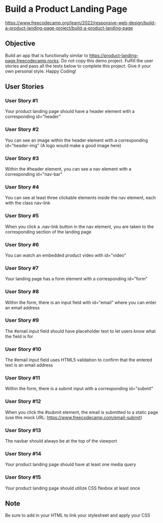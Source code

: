 # Build a Product Landing Page

https://www.freecodecamp.org/learn/2022/responsive-web-design/build-a-product-landing-page-project/build-a-product-landing-page

## Objective

Build an app that is functionally similar to https://product-landing-page.freecodecamp.rocks. Do not copy this demo project. Fulfill the user stories and pass all the tests below to complete this project. Give it your own personal style. Happy Coding!

## User Stories

### User Story #1

Your product landing page should have a header element with a corresponding id="header"

### User Story #2

You can see an image within the header element with a corresponding id="header-img" (A logo would make a good image here)

### User Story #3

Within the #header element, you can see a nav element with a corresponding id="nav-bar"

### User Story #4

You can see at least three clickable elements inside the nav element, each with the class nav-link

###  User Story #5

When you click a .nav-link button in the nav element, you are taken to the corresponding section of the landing page

###  User Story #6
    
You can watch an embedded product video with id="video"

###  User Story #7

Your landing page has a form element with a corresponding id="form"

###  User Story #8

Within the form, there is an input field with id="email" where you can enter an email address

###  User Story #9

The #email input field should have placeholder text to let users know what the field is for

###  User Story #10

The #email input field uses HTML5 validation to confirm that the entered text is an email address

###  User Story #11

Within the form, there is a submit input with a corresponding id="submit"

###  User Story #12

When you click the #submit element, the email is submitted to a static page (use this mock URL: https://www.freecodecamp.com/email-submit)

###  User Story #13

The navbar should always be at the top of the viewport

###  User Story #14

Your product landing page should have at least one media query

###  User Story #15

Your product landing page should utilize CSS flexbox at least once

## Note

Be sure to add <link rel="stylesheet" href="styles.css"> in your HTML to link your stylesheet and apply your CSS
